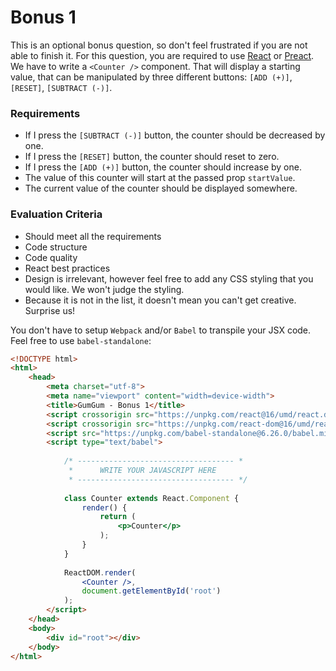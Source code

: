 # Bonus 1

This is an optional bonus question, so don't feel frustrated if you are not able
to finish it. For this question, you are required to use
[React](https://github.com/facebook/react) or
[Preact](https://github.com/developit/preact). We have to write a `<Counter />`
component. That will display a starting value, that can be manipulated by three
different buttons: `[ADD (+)]`, `[RESET]`, `[SUBTRACT (-)]`.

### Requirements

* If I press the `[SUBTRACT (-)]` button, the counter should be decreased by one.
* If I press the `[RESET]` button, the counter should reset to zero.
* If I press the `[ADD (+)]` button, the counter should increase by one.
* The value of this counter will start at the passed prop `startValue`.
* The current value of the counter should be displayed somewhere.


### Evaluation Criteria
* Should meet all the requirements
* Code structure
* Code quality
* React best practices
* Design is irrelevant, however feel free to add any CSS styling that you would
  like. We won't judge the styling.
* Because it is not in the list, it doesn't mean you can't get creative.
  Surprise us!
    
You don't have to setup `Webpack`
and/or `Babel` to transpile your JSX code. Feel free to use `babel-standalone`:

```html
<!DOCTYPE html>
<html>
    <head>
        <meta charset="utf-8">
        <meta name="viewport" content="width=device-width">
        <title>GumGum - Bonus 1</title>
        <script crossorigin src="https://unpkg.com/react@16/umd/react.development.js"></script>
        <script crossorigin src="https://unpkg.com/react-dom@16/umd/react-dom.development.js"></script>
        <script src="https://unpkg.com/babel-standalone@6.26.0/babel.min.js"></script>
        <script type="text/babel">
            
            /* ----------------------------------- *
             *      WRITE YOUR JAVASCRIPT HERE
             * ----------------------------------- */
        
            class Counter extends React.Component {
                render() {
                    return (
                        <p>Counter</p>
                    );
                }
            }
            
            ReactDOM.render(
                <Counter />,
                document.getElementById('root')
            );
        </script>
    </head>
    <body>
        <div id="root"></div>
    </body>
</html>
```

